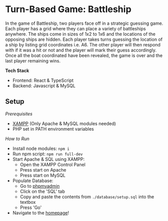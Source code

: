 # Turn-Based Game: Battleship
In the game of Battleship, two players face off in a strategic guessing game. Each player has a grid where they can place a variety of battleships anywhere. The ships come in sizes of 1x2 to 1x6 and the locations of the opposing ships are hidden. Each player takes turns guessing the location of a ship by listing grid coordinates i.e. A6. The other player will then respond with if it was a hit or not and the player will mark their guess accordingly. Once all the boat coordinated have been revealed, the game is over and the last player remaining wins. 

**Tech Stack**
- Frontend: React & TypeScript
- Backend: Javascript & MySQL

## Setup
*Prerequisites*
- [XAMPP](https://www.apachefriends.org/download.html) (Only Apache & MySQL modules needed)
- PHP set in PATH environment variables

*How to Run*
- Install node modules: `npm i`
- Run npm script: `npm run full-dev`
- Start Apache & SQL using XAMPP:
  - Open the XAMPP Control Panel
  - Press start on Apache
  - Press start on MySQL
- Populate Database:
  - Go to [phpmyadmin](http://localhost/phpmyadmin/)
  - Click on the 'SQL' tab
  - Copy and paste the contents from `./database/setup.sql` into the textbox
  - Press 'Go'
- Navigate to the [homepage](http://localhost:5173/)!

